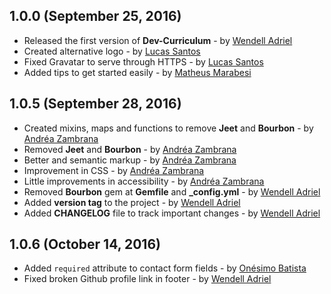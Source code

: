 ## 1.0.0 (September 25, 2016)
- Released the first version of **Dev-Curriculum** -  by [Wendell Adriel](https://github.com/WendellAdriel)
- Created alternative logo - by [Lucas Santos](https://github.com/khaosdoctor)
- Fixed Gravatar to serve through HTTPS - by [Lucas Santos](https://github.com/khaosdoctor)
- Added tips to get started easily - by [Matheus Marabesi](https://github.com/marabesi)

## 1.0.5 (September 28, 2016)
- Created mixins, maps and functions to remove **Jeet** and **Bourbon** - by [Andréa Zambrana](https://github.com/akfzambrana)
- Removed **Jeet** and **Bourbon** - by [Andréa Zambrana](https://github.com/akfzambrana)
- Better and semantic markup - by [Andréa Zambrana](https://github.com/akfzambrana)
- Improvement in CSS - by [Andréa Zambrana](https://github.com/akfzambrana)
- Little improvements in accessibility - by [Andréa Zambrana](https://github.com/akfzambrana)
- Removed **Bourbon** gem at **Gemfile** and **_config.yml** -  by [Wendell Adriel](https://github.com/WendellAdriel)
- Added **version tag** to the project -  by [Wendell Adriel](https://github.com/WendellAdriel)
- Added **CHANGELOG** file to track important changes -  by [Wendell Adriel](https://github.com/WendellAdriel)

## 1.0.6 (October 14, 2016)
- Added `required` attribute to contact form fields - by [Onésimo Batista](https://github.com/onesimo)
- Fixed broken Github profile link in footer - by [Wendell Adriel](https://github.com/WendellAdriel)
